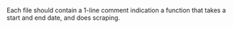 Each file should contain a 1-line comment indication a function that takes a
start and end date, and does scraping.
